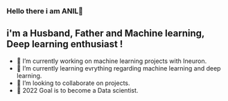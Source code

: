 ### Hello there i am ANIL👋

## i'm a Husband, Father and Machine learning, Deep learning enthusiast !
- 🔭 I’m currently working on  machine learning projects with Ineuron.
- 🌱 I’m currently learning evrything regarding machine learning and deep learning.
- 👯 I’m looking to collaborate on projects.
- 📓 2022 Goal is to become a Data scientist.
